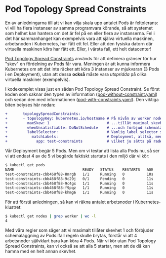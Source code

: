 # Pod Topology Spread Constraints

En av anledningarna till att vi kan vilja skala upp antalet Pods är feltolerans: vi vill ha flera instanser av samma programvara körande, så att systemet som helhet kan hantera om det är fel på en eller flera av instanserna.
Fel i det här sammanhanget kan exempelvis vara att själva virtuella maskinen, arbetsnoden i Kubernetes, har fått ett fel.
Eller att den fysiska datorn där virtuella maskinen körs har fått ett.
Eller, i värsta fall, ett helt datacenter!

[Pod Topology Spread Constraints](https://kubernetes.io/docs/concepts/scheduling-eviction/topology-spread-constraints/) används för att definiera gränser för hur "skev" en fördelning av Pods får vara.
Meningen är att kunna informera Kubernetes om att det inte räcker att köra 3 instanser av mjukvaran (3 Pods i en Deployment), utan att dessa **också** måste vara *utspridda* på olika virtuella maskiner (exempelvis).

I kodexemplet visas just en sådan Pod Topology Spread Constraint. 
Se först koden som saknar den typen av information ([pod-without-constraint.yaml](pod-without-constraint.yaml)) och sedan den med informationen ([pod-with-constraints.yaml](pod-with-constraints.yaml)).
Den viktiga biten belyses här nedan:

```diff
+       topologySpreadConstraints:
+       - topologyKey: kubernetes.io/hostname # På nivån av worker nodes...
+         maxSkew: 1                          # ...tillåt maximal skevhet 1...
+         whenUnsatisfiable: DoNotSchedule    # ...och förbjud schemaläggning som skulle bryta mot regeln.
+         labelSelector:                      # Vanlig label selector som pekar ut Pods ur just denna
+           matchLabels:                      # Deployment, alltså, med "app" satt till "test-constraints",
+             app: test-constraints           # vilket ju sätts på rader ovan.
```


Vår Deployment begär 5 Pods.
Men om vi testar att lista alla Pods nu, så ser vi att endast 4 av de 5 vi begärde faktiskt startats i den miljö där vi kör:

```sh
$ kubectl get pods
NAME                               READY   STATUS    RESTARTS   AGE
test-constraints-cbb468f88-8mrgb   1/1     Running   0          10s
test-constraints-cbb468f88-9c29j   0/1     Pending   0          11s
test-constraints-cbb468f88-9c4gx   1/1     Running   0          11s
test-constraints-cbb468f88-f9pqz   1/1     Running   0          11s
test-constraints-cbb468f88-khmg6   1/1     Running   0          11s
```

För att förstå anledningen, så kan vi räkna antalet arbetsnoder i Kubernetes-klustret:

```sh
$ kubectl get nodes | grep worker | wc -l
4
```

Med våra regler som säger att vi maximalt tillåter skevhet 1 och förbjuder schemaläggning av Pods ifall regeln skulle brytas, förstår vi att 4 arbetsnoder självklart bara kan köra 4 Pods.
När vi kör utan Pod Topology Spread Constraints, kan vi också se att alla 5 startar, men att de då kan hamna med en helt annan skevhet.